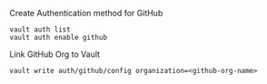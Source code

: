 
Create Authentication method for GitHub
```
vault auth list
vault auth enable github
```

Link GitHub Org to Vault
```
vault write auth/github/config organization=<github-org-name>
```
